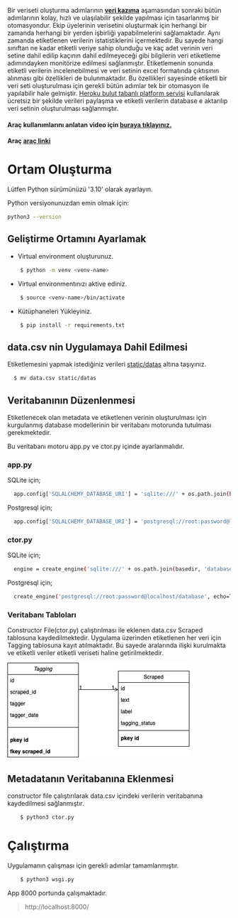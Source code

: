 Bir veriseti oluşturma adımlarının **[veri kazıma](https://github.com/Teknofest-Nane-Limon/twitter-scraper)** aşamasından sonraki bütün adımlarının kolay, hızlı ve ulaşılabilir şekilde yapılması için tasarlanmış bir otomasyondur.
Ekip üyelerinin verisetini oluşturmak için herhangi bir zamanda herhangi bir yerden işbirliği yapabilmelerini sağlamaktadır. 
Aynı zamanda etiketlenen verilerin istatistiklerini içermektedir. 
Bu sayede hangi sınıftan ne kadar etiketli veriye sahip olunduğu ve kaç adet verinin veri setine dahil edilip kaçının dahil edilmeyeceği gibi bilgilerin 
veri etiketleme adımındayken monitörize edilmesi sağlanmıştır. 
Etiketlemenin sonunda etiketli verilerin incelenebilmesi ve veri setinin excel formatında çıktısının alınması gibi özellikleri de bulunmaktadır. 
Bu özellikleri sayesinde etiketli bir veri seti oluşturulması için gerekli bütün adımlar tek bir otomasyon ile yapılabilir hale gelmiştir.
[Heroku bulut tabanlı platform servisi](https://www.heroku.com/about#:~:text=Heroku%20is%20a%20container%2Dbased,getting%20their%20apps%20to%20market.) kullanılarak ücretsiz bir şekilde verileri paylaşma ve etiketli verilerin database e aktarılıp veri setinin oluşturulması sağlanmıştır.


#### Araç kullanımlarını anlatan video için [buraya tıklayınız.](https://youtu.be/osjWOwDcqvQ)
#### Araç [araç linki](https://easy-data-labeling-engine.herokuapp.com/)


# Ortam Oluşturma

Lütfen Python sürümünüzü '3.10' olarak ayarlayın.

Python versiyonunuzdan emin olmak için:

```bash
python3 --version
```

## Geliştirme Ortamını Ayarlamak
- Virtual environment oluşturunuz.
```bash
    $ python -m venv <venv-name>
```
- Virtual environmentınızı aktive ediniz.
```bash
    $ source <venv-name>/bin/activate
```
- Kütüphaneleri Yükleyiniz.
```bash
    $ pip install -r requirements.txt
```
## data.csv nin Uygulamaya Dahil Edilmesi
  
  Etiketlemesini yapmak istediğiniz verileri [static/datas](https://github.com/Teknofest-Nane-Limon/easy-data-labeling-engine/tree/main/static/datas) altına taşıyınız. 
  ```bash
    $ mv data.csv static/datas
  ```
## Veritabanının Düzenlenmesi
  Etiketlenecek olan metadata ve etiketlenen verinin oluşturulması için kurgulanmış database modellerinin bir veritabanı motorunda tutulması gerekmektedir.
  
  Bu veritabanı motoru app.py ve ctor.py içinde ayarlanmalıdır.
  ### app.py
  SQLite için;
  ```bash
    app.config['SQLALCHEMY_DATABASE_URI'] = 'sqlite:///' + os.path.join(basedir, 'database.db')
  ```
  
  Postgresql için;  
  ```bash
    app.config['SQLALCHEMY_DATABASE_URI'] = 'postgresql://root:password@localhost/database'
  ```

  ### ctor.py
  SQLite için;
  ```bash
    engine = create_engine('sqlite:///' + os.path.join(basedir, 'database.db'), echo=True)
  ```
  
  Postgresql için;  
  ```bash
    create_engine('postgresql://root:password@localhost/database', echo=True)
  ```

  ### Veritabanı Tabloları
  
  Constructor File(ctor.py) çalıştırılması ile eklenen data.csv Scraped tablosuna kaydedilmektedir. 
  Uygulama üzerinden etiketlenen her veri için Tagging tablosuna kayıt atılmaktadır. 
  Bu sayede aralarında ilişki kurulmakta ve etiketli veriler etiketli veriseti haline getirilmektedir.
  
  ![plot](./static/img/table_models.png)
  
## Metadatanın Veritabanına Eklenmesi
constructor file çalıştırılarak data.csv içindeki verilerin veritabanına kaydedilmesi sağlanmıştır.
```bash
    $ python3 ctor.py
```

# Çalıştırma

Uygulamanın çalışması için gerekli adımlar tamamlanmıştır.

```bash
    $ python3 wsgi.py
```

App 8000 portunda çalışmaktadır.
> http://localhost:8000/ 




